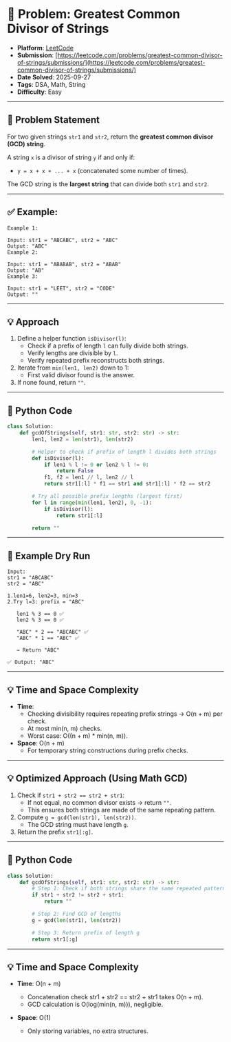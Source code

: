 # 🧲 Problem: Greatest Common Divisor of Strings

- **Platform**: [LeetCode](https://leetcode.com/problems/greatest-common-divisor-of-strings/description/)
- **Submission**: [https://leetcode.com/problems/greatest-common-divisor-of-strings/submissions/](https://leetcode.com/problems/greatest-common-divisor-of-strings/submissions/)
- **Date Solved**: 2025-09-27
- **Tags**: DSA, Math, String
- **Difficulty**: Easy

---

## 📌 Problem Statement
For two given strings `str1` and `str2`, return the **greatest common divisor (GCD) string**.

A string `x` is a divisor of string `y` if and only if:
- `y = x + x + ... + x` (concatenated some number of times).

The GCD string is the **largest string** that can divide both `str1` and `str2`.

---
## ✅ Example:
```text
Example 1:

Input: str1 = "ABCABC", str2 = "ABC"
Output: "ABC"
Example 2:

Input: str1 = "ABABAB", str2 = "ABAB"
Output: "AB"
Example 3:

Input: str1 = "LEET", str2 = "CODE"
Output: ""
```
---

## 💡 Approach
1. Define a helper function `isDivisor(l)`:
   - Check if a prefix of length `l` can fully divide both strings.
   - Verify lengths are divisible by `l`.
   - Verify repeated prefix reconstructs both strings.
2. Iterate from `min(len1, len2)` down to 1:
   - First valid divisor found is the answer.
3. If none found, return `""`.

---

## 🐍 Python Code

```python
class Solution:
    def gcdOfStrings(self, str1: str, str2: str) -> str:
        len1, len2 = len(str1), len(str2)

        # Helper to check if prefix of length l divides both strings
        def isDivisor(l):
            if len1 % l != 0 or len2 % l != 0:
                return False
            f1, f2 = len1 // l, len2 // l
            return str1[:l] * f1 == str1 and str1[:l] * f2 == str2

        # Try all possible prefix lengths (largest first)
        for l in range(min(len1, len2), 0, -1):
            if isDivisor(l):
                return str1[:l]

        return ""
```
---
## 🧮 Example Dry Run
```text
Input:
str1 = "ABCABC"
str2 = "ABC"

1.len1=6, len2=3, min=3
2.Try l=3: prefix = "ABC"

   len1 % 3 == 0 ✅
   len2 % 3 == 0 ✅

   "ABC" * 2 == "ABCABC" ✅
   "ABC" * 1 == "ABC" ✅

   → Return "ABC"

✅ Output: "ABC"
```
---

## 💡 Time and Space Complexity
- **Time**:
    - Checking divisibility requires repeating prefix strings → O(n + m) per check.
    - At most min(n, m) checks.
    - Worst case: O((n + m) * min(n, m)).
- **Space**: O(n + m)
    - For temporary string constructions during prefix checks.

---

## 💡 Optimized Approach (Using Math GCD)
1. Check if `str1 + str2 == str2 + str1`:
   - If not equal, no common divisor exists → return `""`.
   - This ensures both strings are made of the same repeating pattern.
2. Compute `g = gcd(len(str1), len(str2))`.
   - The GCD string must have length `g`.
3. Return the prefix `str1[:g]`.

---

## 🐍 Python Code

```python
class Solution:
    def gcdOfStrings(self, str1: str, str2: str) -> str:
        # Step 1: Check if both strings share the same repeated pattern
        if str1 + str2 != str2 + str1:
            return ""

        # Step 2: Find GCD of lengths
        g = gcd(len(str1), len(str2))

        # Step 3: Return prefix of length g
        return str1[:g]
```
---

## 💡 Time and Space Complexity
- **Time**: O(n + m)
    - Concatenation check str1 + str2 == str2 + str1 takes O(n + m).
    - GCD calculation is O(log(min(n, m))), negligible.

- **Space**: O(1)
    - Only storing variables, no extra structures.
